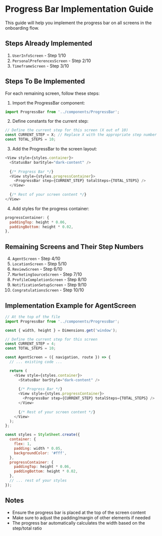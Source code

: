 # Progress Bar Implementation Guide

This guide will help you implement the progress bar on all screens in the onboarding flow.

## Steps Already Implemented
1. `UserInfoScreen` - Step 1/10
2. `PersonalPreferencesScreen` - Step 2/10
3. `TimeframeScreen` - Step 3/10

## Steps To Be Implemented

For each remaining screen, follow these steps:

1. Import the ProgressBar component:
```javascript
import ProgressBar from '../components/ProgressBar';
```

2. Define constants for the current step:
```javascript
// Define the current step for this screen (X out of 10)
const CURRENT_STEP = X; // Replace X with the appropriate step number
const TOTAL_STEPS = 10;
```

3. Add the ProgressBar to the screen layout:
```javascript
<View style={styles.container}>
  <StatusBar barStyle="dark-content" />
  
  {/* Progress Bar */}
  <View style={styles.progressContainer}>
    <ProgressBar step={CURRENT_STEP} totalSteps={TOTAL_STEPS} />
  </View>
  
  {/* Rest of your screen content */}
</View>
```

4. Add styles for the progress container:
```javascript
progressContainer: {
  paddingTop: height * 0.06,
  paddingBottom: height * 0.02,
},
```

## Remaining Screens and Their Step Numbers

4. `AgentScreen` - Step 4/10
5. `LocationScreen` - Step 5/10
6. `ReviewScreen` - Step 6/10
7. `MarketingSourceScreen` - Step 7/10
8. `ProfileCompletionScreen` - Step 8/10
9. `NotificationSetupScreen` - Step 9/10
10. `CongratulationsScreen` - Step 10/10

## Implementation Example for AgentScreen

```javascript
// At the top of the file
import ProgressBar from '../components/ProgressBar';

const { width, height } = Dimensions.get('window');

// Define the current step for this screen
const CURRENT_STEP = 4;
const TOTAL_STEPS = 10;

const AgentScreen = ({ navigation, route }) => {
  // ... existing code ...

  return (
    <View style={styles.container}>
      <StatusBar barStyle="dark-content" />
      
      {/* Progress Bar */}
      <View style={styles.progressContainer}>
        <ProgressBar step={CURRENT_STEP} totalSteps={TOTAL_STEPS} />
      </View>
      
      {/* Rest of your screen content */}
    </View>
  );
};

const styles = StyleSheet.create({
  container: {
    flex: 1,
    padding: width * 0.05,
    backgroundColor: '#fff',
  },
  progressContainer: {
    paddingTop: height * 0.06,
    paddingBottom: height * 0.02,
  },
  // ... rest of your styles
});
```

## Notes
- Ensure the progress bar is placed at the top of the screen content
- Make sure to adjust the padding/margin of other elements if needed
- The progress bar automatically calculates the width based on the step/total ratio 